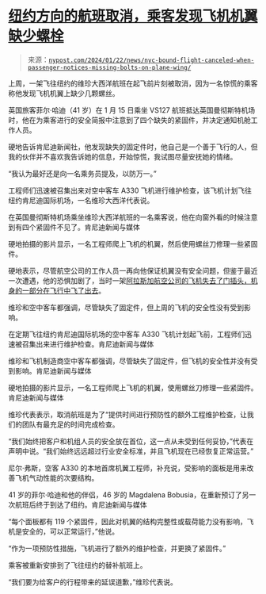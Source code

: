 <!--yml

分类：未分类

日期：2024-05-27 15:00:56

-->

# [纽约方向的航班取消，乘客发现飞机机翼缺少螺栓](https://nypost.com/2024/01/22/news/nyc-bound-flight-canceled-when-passenger-notices-missing-bolts-on-plane-wing/)

> 来源：[`nypost.com/2024/01/22/news/nyc-bound-flight-canceled-when-passenger-notices-missing-bolts-on-plane-wing/`](https://nypost.com/2024/01/22/news/nyc-bound-flight-canceled-when-passenger-notices-missing-bolts-on-plane-wing/)

上周，一架飞往纽约的维珍大西洋航班在起飞前片刻被取消，因为一名惊慌的乘客称他发现飞机机翼上缺少几颗螺丝。

英国旅客菲尔·哈迪（41 岁）在 1 月 15 日乘坐 VS127 航班抵达英国曼彻斯特机场时，他在为乘客进行的安全简报中注意到了四个缺失的紧固件，并决定通知机舱工作人员。

硬地告诉肯尼迪新闻社，他发现缺失的固定件时，他自己是一个善于飞行的人，但我的伙伴并不喜欢我告诉她的信息，开始惊慌，我试图尽量安抚她的情绪。

“我认为最好还是向一名乘务员提及，以防万一。”

工程师们迅速被召集出来对空中客车 A330 飞机进行维护检查，该飞机计划飞往纽约肯尼迪国际机场，一名维珍大西洋代表说。

在英国曼彻斯特机场乘坐维珍大西洋航班的一名乘客说，他在向窗外看的时候注意到有四个紧固件不见了。肯尼迪新闻与媒体

硬地拍摄的影片显示，一名工程师爬上飞机的机翼，然后使用螺丝刀修理一些紧固件。

硬地表示，尽管航空公司的工作人员一再向他保证机翼没有安全问题，但鉴于最近一次遭遇，他的恐惧加剧了，当时一架[阿拉斯加航空公司的飞机失去了门插头，机身的一部分在飞行中飞了出去](https://nypost.com/2024/01/08/news/passengers-recount-fearing-for-lives-on-alaska-airlines-flight/)。

维珍和空中客车都强调，尽管缺失了固定件，但上周的飞机的安全性没有受到影响。

在定期飞往纽约肯尼迪国际机场的空中客车 A330 飞机计划起飞前，工程师们迅速被召集出来进行维护检查。肯尼迪新闻与媒体

维珍和飞机制造商空中客车都强调，尽管缺失了固定件，但飞机的安全性并没有受到影响。肯尼迪新闻与媒体

硬地拍摄的影片显示，一名工程师爬上飞机的机翼，使用螺丝刀修理一些紧固件。肯尼迪新闻与媒体

维珍代表表示，取消航班是为了“提供时间进行预防性的额外工程维护检查，让我们的团队有最充足的时间完成检查。

“我们始终把客户和机组人员的安全放在首位，这一点从未受到任何妥协，”代表在声明中说。“我们始终远远超过行业安全标准，并且飞机现在已经恢复正常运营。”

尼尔·弗斯，空客 A330 的本地首席机翼工程师，补充说，受影响的面板是用来改善飞机气动性能的次要结构。

41 岁的菲尔·哈迪和他的伴侣，46 岁的 Magdalena Bobusia，在重新预订了另一次航班后终于到达了纽约。肯尼迪新闻与媒体

“每个面板都有 119 个紧固件，因此对机翼的结构完整性或载荷能力没有影响，飞机是安全的，可以正常运行，”他说。

“作为一项预防性措施，飞机进行了额外的维护检查，并更换了紧固件。”

乘客被重新安排到了飞往纽约的替补航班上。

“我们要为给客户的行程带来的延误道歉，”维珍代表说。
